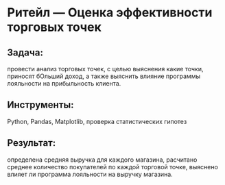 # Ритейл — Оценка эффективности торговых точек

## Задача:
провести анализ торговых точек, с целью выяснения какие точки, приносят бОльший доход, а также выяснить влияние программы лояльности на прибыльность клиента.

## Инструменты:
Python, Pandas, Matplotlib, проверка статистических гипотез

## Результат:
определена средняя выручка для каждого магазина, расчитано среднее количество покупателей по каждой торговой точке, выяснено влияет ли программа лояльности на выручку магазина.
